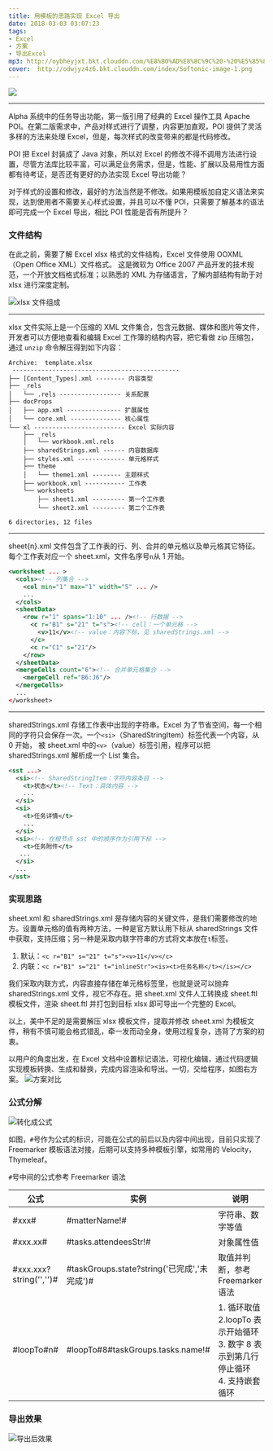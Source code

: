 ```yaml
---
title: 用模板的思路实现 Excel 导出
date: 2018-03-03 03:07:23
tags:
- Excel
- 方案
- 导出Excel
mp3: http://oybheyjxt.bkt.clouddn.com/%E8%B0%AD%E8%8C%9C%20-%20%E5%85%89%E6%98%8E.mp3
cover:  http://odwjyz4z6.bkt.clouddn.com/index/Softonic-image-1.png
---
```

![](http://odwjyz4z6.bkt.clouddn.com/icourt/wechat/1531520045411_.pic.jpg)

------------------
Alpha 系统中的任务导出功能，第一版引用了经典的 Excel 操作工具 Apache POI。在第二版需求中，产品对样式进行了调整，内容更加直观，POI 提供了灵活多样的方法来处理 Excel，但是，每次样式的改变带来的都是代码修改。

POI 把 Excel 封装成了 Java 对象，所以对 Excel 的修改不得不调用方法进行设置，尽管方法库比较丰富，可以满足业务需求，但是，性能、扩展以及易用性方面都有待考证，是否还有更好的办法实现 Excel 导出功能？

对于样式的设置和修改，最好的方法当然是不修改。如果用模板加自定义语法来实现，达到使用者不需要关心样式设置，并且可以不懂 POI，只需要了解基本的语法即可完成一个 Excel 导出，相比 POI 性能是否有所提升？

### 文件结构

在此之前，需要了解 Excel xlsx 格式的文件结构，Excel 文件使用 OOXML（Open Office XML）文件格式。 这是微软为 Office 2007 产品开发的技术规范，一个开放文档格式标准；以熟悉的 XML 为存储语言，了解内部结构有助于对 xlsx 进行深度定制。

![xlsx 文件组成](http://odwjyz4z6.bkt.clouddn.com/icourt/wechat/006tKfTcly1fktlxunqd0j30dw0fnta4.jpg)

------------------
xlsx 文件实际上是一个压缩的 XML 文件集合，包含元数据、媒体和图片等文件，开发者可以方便地查看和编辑 Excel 工作簿的结构内容，把它看做 zip 压缩包，通过 `unzip` 命令解压得到如下内容：
```
Archive:  template.xlsx
 ----------------------------------------------
├── [Content_Types].xml -------- 内容类型
├── _rels
│   └── .rels ----------------- 关系配置
├── docProps
│   ├── app.xml --------------- 扩展属性
│   └── core.xml -------------- 核心属性
└── xl ------------------------- Excel 实际内容
    ├── _rels
    │   └── workbook.xml.rels
    ├── sharedStrings.xml ------ 内容数据库
    ├── styles.xml ------------- 单元格样式
    ├── theme
    │   └── theme1.xml -------- 主题样式
    ├── workbook.xml ----------- 工作表
    └── worksheets
        ├── sheet1.xml --------- 第一个工作表
        └── sheet2.xml --------- 第二个工作表

6 directories, 12 files
```
------------------
sheet{n}.xml 文件包含了工作表的行、列、合并的单元格以及单元格其它特征。每个工作表对应一个 sheet.xml，文件名序号`n`从 1 开始。
```xml
<worksheet ... >
  <cols><!-- 列集合 -->
    <col min="1" max="1" width="5" ... />
    ...
  </cols>
  <sheetData>
    <row r="1" spans="1:10" ... /><!-- 行数据 -->
      <c r="B1" s="21" t="s"><!-- cell：一个单元格 -->
        <v>11</v><!-- value：内容下标，见 sharedStrings.xml -->
      </c>
      <c r="C1" s="21"/>
    </row>
  </sheetData>
  <mergeCells count="6"><!-- 合并单元格集合 -->
    <mergeCell ref="B6:J6"/>
  </mergeCells>
  ...
</worksheet>
```
------------------
sharedStrings.xml 存储工作表中出现的字符串。Excel 为了节省空间，每一个相同的字符只会保存一次。一个`<si>`（SharedStringItem）标签代表一个内容，从 0 开始， 被 sheet.xml 中的`<v>`（value）标签引用，程序可以把 sharedStrings.xml 解析成一个 List 集合。
```xml
<sst ...>
  <si><!-- SharedStringItem：字符内容条目 -->
    <t>状态</t><!-- Text：具体内容 -->
    ...
  </si>
  <si>
    <t>任务详情</t>
    ...
  </si>
  <si><!-- 在根节点 sst 中的顺序作为引用下标 -->
    <t>任务附件</t>
   ...
  </si>
  ...
</sst>
```


### 实现思路
sheet.xml 和 sharedStrings.xml 是存储内容的关键文件，是我们需要修改的地方。设置单元格的值有两种方法，一种是官方默认用下标从 sharedStrings 文件中获取，支持压缩；另一种是采取内联字符串的方式将文本放在`t`标签。
1. 默认：`<c r="B1" s="21" t="s"><v>11</v></c>`
2. 内联：`<c r="B1" s="21" t="inlineStr"><is><t>任务名称</t></is></c>`

我们采取内联方式，内容直接存储在单元格标签里，也就是说可以抛弃 sharedStrings.xml 文件，视它不存在。把 sheet.xml 文件人工转换成 sheet.ftl 模板文件，渲染 sheet.ftl 并打包到目标 xlsx 即可导出一个完整的 Excel。

以上，美中不足的是需要解压 xlsx 模板文件，提取并修改 sheet.xml 为模板文件，稍有不慎可能会格式错乱，牵一发而动全身，使用过程复杂，违背了方案的初衷。

以用户的角度出发，在 Excel 文档中设置标记语法，可视化编辑，通过代码逻辑实现模板转换、生成和替换，完成内容渲染和导出。一切，交给程序，如图右方案。
![方案对比](http://odwjyz4z6.bkt.clouddn.com/icourt/wechat/excel-export-scheme-contrast.png)


### 公式分解
![转化成公式](http://odwjyz4z6.bkt.clouddn.com/icourt/wechat/Jietu20180315-175600.jpg)

如图，`#`号作为公式的标识，可能在公式的前后以及内容中间出现，目前只实现了 Freemarker 模板语法对接，后期可以支持多种模板引擎，如常用的 Velocity，Thymeleaf。

`#`号中间的公式参考 Freemarker 语法

| 公式                    | 实例                                         | 说明                                                                                  |
| --------                | --------                                     | --------                                                                              |
| #xxx#                   | #matterName!#                                | 字符串、数字等值                                                                      |
| #xxx.xx#                | #tasks.attendeesStr!#                        | 对象属性值                                                                            |
| #xxx.xxx?string('','')# | #taskGroups.state?string('已完成','未完成')# | 取值并判断，参考 Freemarker 语法                                                        |
| #loopTo#n#              | #loopTo#8#taskGroups.tasks.name!#            | 1. 循环取值<br>2.loopTo 表示开始循环<br>3. 数字 8 表示到第几行停止循环<br>4. 支持嵌套循环 |



### 导出效果
![导出后效果](http://odwjyz4z6.bkt.clouddn.com/icourt/wechat/Jietu20180302-164141.jpg)

